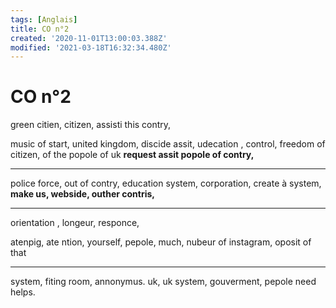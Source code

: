 ```yaml
---
tags: [Anglais]
title: CO n°2
created: '2020-11-01T13:00:03.388Z'
modified: '2021-03-18T16:32:34.480Z'
---
```


# CO n°2

green citien, citizen, assisti this contry, 

<r>music of start, united kingdom, discide assit, udecation , control, freedom of citizen, of the popole of uk</r> 
<b>request assit popole of contry, </b>

---

police force, out of contry, 
<r>education system, corporation, create à system,</r>
<b>make us, webside, outher contris, </b>

---

orientation , longeur, responce, 

<r>atenpig, ate ntion, yourself, pepole, much, nubeur of instagram, oposit of that</r>

---

system, fiting room, 
annonymus. uk, uk system, gouverment, pepole need helps.
